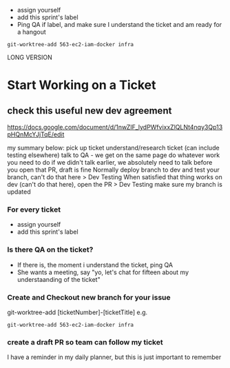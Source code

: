 - assign yourself
- add this sprint's label
- Ping QA if label, and make sure I understand the ticket and am ready for a hangout
```
git-worktree-add 563-ec2-iam-docker infra
```








LONG VERSION

# Start Working on a Ticket
## check this useful new dev agreement
https://docs.google.com/document/d/1nwZIF_lydPWfvixxZlQLNt4nqy3Qp13pHQnMcYJjTqE/edit

my summary below:
pick up ticket
understand/research ticket (can include testing elsewhere)
talk to QA - we get on the same page
do whatever work you need to do
if we didn't talk earlier, we absolutely need to talk before you open that PR, draft is fine
Normally deploy branch to dev and test your branch, can't do that here > Dev Testing
When satisfied that thing works on dev (can't do that here), open the PR > Dev Testing
make sure my branch is updated


### For every ticket
- assign yourself
- add this sprint's label

### Is there QA on the ticket?
- If there is, the moment i understand the ticket, ping QA
- She wants a meeting, say "yo, let's chat for fifteen about my understaanding of the ticket"

### Create and Checkout new branch for your issue 
git-worktree-add [ticketNumber]-[ticketTitle]
e.g.
```
git-worktree-add 563-ec2-iam-docker infra
```

### create a draft PR so team can follow my ticket
I have a reminder in my daily planner, but this is just important to remember
